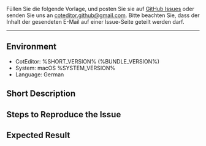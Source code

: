 
Füllen Sie die folgende Vorlage, und posten Sie sie auf [GitHub Issues](https://github.com/coteditor/CotEditor/issues) oder senden Sie uns an <coteditor.github@gmail.com>. Bitte beachten Sie, dass der Inhalt der gesendeten E-Mail auf einer Issue-Seite geteilt werden darf.

-----------------------------------------------

## Environment

- CotEditor: %SHORT_VERSION% (%BUNDLE_VERSION%)
- System: macOS %SYSTEM_VERSION%
- Language: German


## Short Description

<!-- Setzen Sie hier Ihren Kommentar -->


## Steps to Reproduce the Issue

<!-- Setzen Sie hier Ihren Kommentar -->


## Expected Result

<!-- Setzen Sie hier Ihren Kommentar -->
